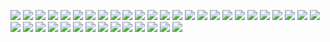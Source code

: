 ![](附件/Pasted%20image%2020251013221745.png)
![](附件/Pasted%20image%2020251013221803.png)
![](附件/Pasted%20image%2020251013221817.png)
![](附件/Pasted%20image%2020251013221832.png)
![](附件/Pasted%20image%2020251013221844.png)
![](附件/Pasted%20image%2020251013221859.png)
![](附件/Pasted%20image%2020251013221910.png)
![](附件/Pasted%20image%2020251013221928.png)
![](附件/Pasted%20image%2020251013222159.png)
![](附件/Pasted%20image%2020251013222222.png)
![](附件/Pasted%20image%2020251013222236.png)
![](附件/Pasted%20image%2020251013222251.png)
![](附件/Pasted%20image%2020251013222306.png)
![](附件/Pasted%20image%2020251013222318.png)
![](附件/Pasted%20image%2020251013222332.png)
![](附件/Pasted%20image%2020251013222344.png)
![](附件/Pasted%20image%2020251013222359.png)
![](附件/Pasted%20image%2020251013222412.png)
![](附件/Pasted%20image%2020251013222424.png)
![](附件/Pasted%20image%2020251013222435.png)
![](附件/Pasted%20image%2020251013222447.png)
![](附件/Pasted%20image%2020251013222459.png)
![](附件/Pasted%20image%2020251013222515.png)
![](附件/Pasted%20image%2020251013222527.png)
![](附件/Pasted%20image%2020251013222546.png)
![](附件/Pasted%20image%2020251013222626.png)
![](附件/Pasted%20image%2020251013222643.png)
![](附件/Pasted%20image%2020251013222655.png)
![](附件/Pasted%20image%2020251013222725.png)
![](附件/Pasted%20image%2020251013222739.png)
![](附件/Pasted%20image%2020251013222753.png)
![](附件/Pasted%20image%2020251013222807.png)
![](附件/Pasted%20image%2020251013222822.png)
![](附件/Pasted%20image%2020251013222838.png)
![](附件/Pasted%20image%2020251013222852.png)
![](附件/Pasted%20image%2020251013222906.png)
![](附件/Pasted%20image%2020251013222922.png)
![](附件/Pasted%20image%2020251013222935.png)
![](附件/Pasted%20image%2020251013222954.png)
